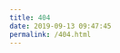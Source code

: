 ```yaml
---
title: 404
date: 2019-09-13 09:47:45
permalink: /404.html
---
```

<script type="text/javascript" src="//qzonestyle.gtimg.cn/qzone/hybrid/app/404/search_children.js" charset="utf-8" homePageUrl="/" homePageName="Back to home page"></script>